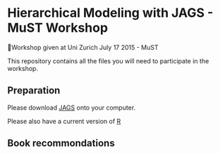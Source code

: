 # Hierarchical Modeling with JAGS - MuST Workshop

Workshop given at Uni Zurich July 17 2015 - MuST

This repository contains all the files you will need to participate in the workshop. 

## Preparation

Please download [JAGS](sourceforge.net/projects/mcmc-jags/files/JAGS/3.x/) onto your computer. 

Please also have a current version of [R](stat.ethz.ch/CRAN/)

## Book recommondations

